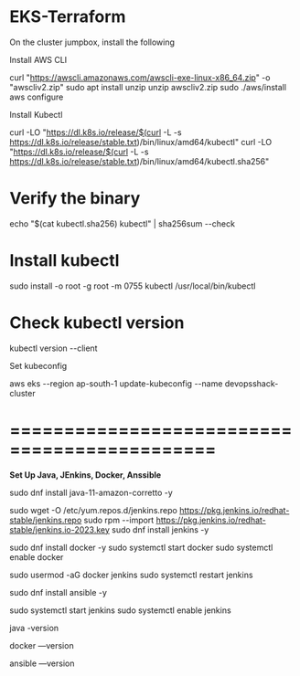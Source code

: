 # EKS-Terraform

On the cluster jumpbox, install the following

Install AWS CLI

curl "https://awscli.amazonaws.com/awscli-exe-linux-x86_64.zip" -o "awscliv2.zip"
sudo apt install unzip
unzip awscliv2.zip
sudo ./aws/install
aws configure

Install Kubectl

curl -LO "https://dl.k8s.io/release/$(curl -L -s https://dl.k8s.io/release/stable.txt)/bin/linux/amd64/kubectl"
curl -LO "https://dl.k8s.io/release/$(curl -L -s https://dl.k8s.io/release/stable.txt)/bin/linux/amd64/kubectl.sha256"
# Verify the binary
echo "$(cat kubectl.sha256)  kubectl" | sha256sum --check
# Install kubectl
sudo install -o root -g root -m 0755 kubectl /usr/local/bin/kubectl
# Check kubectl version
kubectl version --client

Set kubeconfig

aws eks --region ap-south-1 update-kubeconfig --name devopsshack-cluster

=============================================
=============================================

**Set Up Java, JEnkins, Docker, Anssible**

sudo dnf install java-11-amazon-corretto -y

sudo wget -O /etc/yum.repos.d/jenkins.repo https://pkg.jenkins.io/redhat-stable/jenkins.repo
sudo rpm --import https://pkg.jenkins.io/redhat-stable/jenkins.io-2023.key
sudo dnf install jenkins -y

sudo dnf install docker -y
sudo systemctl start docker
sudo systemctl enable docker

sudo usermod -aG docker jenkins
sudo systemctl restart jenkins

sudo dnf install ansible -y

sudo systemctl start jenkins
sudo systemctl enable jenkins

java -version

docker —version

ansible —version

